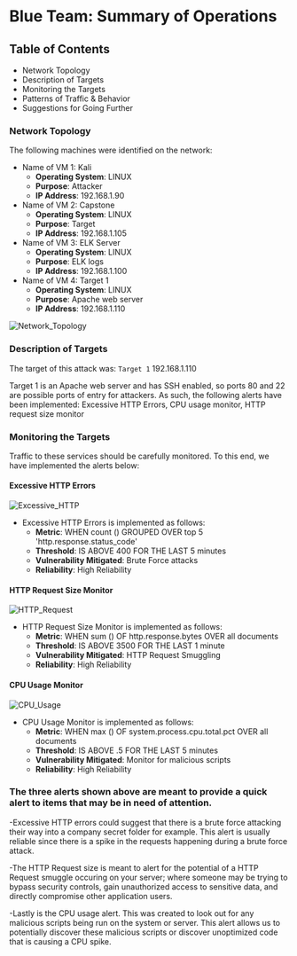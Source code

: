 # Blue Team: Summary of Operations

## Table of Contents
- Network Topology
- Description of Targets
- Monitoring the Targets
- Patterns of Traffic & Behavior
- Suggestions for Going Further

### Network Topology


The following machines were identified on the network:
- Name of VM 1: Kali
  - **Operating System**: LINUX
  - **Purpose**: Attacker
  - **IP Address**: 192.168.1.90
- Name of VM 2: Capstone  
  - **Operating System**: LINUX
  - **Purpose**: Target
  - **IP Address**: 192.168.1.105
- Name of VM 3: ELK Server  
  - **Operating System**: LINUX
  - **Purpose**: ELK logs
  - **IP Address**: 192.168.1.100
- Name of VM 4: Target 1
  - **Operating System**: LINUX
  - **Purpose**: Apache web server
  - **IP Address**: 192.168.1.110


![Network_Topology](https://user-images.githubusercontent.com/88590862/158232205-8182744f-ef63-4a29-8e7e-fca05a0de01a.png)

### Description of Targets

The target of this attack was: `Target 1` 192.168.1.110

Target 1 is an Apache web server and has SSH enabled, so ports 80 and 22 are possible ports of entry for attackers. As such, the following alerts have been implemented: Excessive HTTP Errors, CPU usage monitor, HTTP request size monitor

### Monitoring the Targets

Traffic to these services should be carefully monitored. To this end, we have implemented the alerts below:

#### Excessive HTTP Errors

![Excessive_HTTP](https://user-images.githubusercontent.com/88590862/145345457-a4a38a2a-0901-4e27-a0ac-4ee324ccea4b.PNG)

- Excessive HTTP Errors is implemented as follows:
  - **Metric**: WHEN count () GROUPED OVER top 5 'http.response.status_code'
  - **Threshold**: IS ABOVE 400 FOR THE LAST 5 minutes
  - **Vulnerability Mitigated**: Brute Force attacks
  - **Reliability**: High Reliability

#### HTTP Request Size Monitor

![HTTP_Request](https://user-images.githubusercontent.com/88590862/145345486-85b990f0-9e8d-4a80-9a0f-f5886ef209ed.PNG)

- HTTP Request Size Monitor is implemented as follows:
  - **Metric**: WHEN sum () OF http.response.bytes OVER all documents
  - **Threshold**: IS ABOVE 3500 FOR THE LAST 1 minute 
  - **Vulnerability Mitigated**: HTTP Request Smuggling
  - **Reliability**: High Reliability

#### CPU Usage Monitor

![CPU_Usage](https://user-images.githubusercontent.com/88590862/145345501-985418c5-c55b-475d-97b9-a26a5b64146c.PNG)

- CPU Usage Monitor is implemented as follows:
  - **Metric**: WHEN max () OF system.process.cpu.total.pct OVER all documents
  - **Threshold**: IS ABOVE .5 FOR THE LAST 5 minutes
  - **Vulnerability Mitigated**: Monitor for malicious scripts 
  - **Reliability**: High Reliability

### The three alerts shown above are meant to provide a quick alert to items that may be in need of attention. 
-Excessive HTTP errors could suggest that there is a  brute force attacking their way into a company secret folder for example. This alert is usually reliable since there is a spike in the requests happening during a brute force attack. 

-The HTTP Request size is meant to alert for the potential of a HTTP Request smuggle occuring on your server; where someone may be trying to bypass security controls, gain unauthorized access to sensitive data, and directly compromise other application users. 

-Lastly is the CPU usage alert. This was created to look out for any malicious scripts being run on the system or server. This alert allows us to potentially discover these malicious scripts or discover unoptimized code that is causing a CPU spike. 
